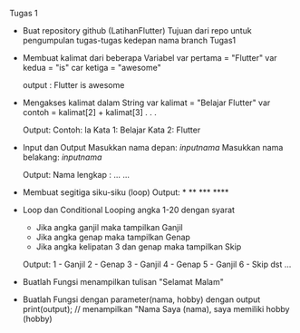 Tugas 1
 - Buat repository github (LatihanFlutter)
    Tujuan dari repo untuk pengumpulan tugas-tugas kedepan
    nama branch Tugas1

 - Membuat kalimat dari beberapa Variabel
	var pertama = "Flutter"
	var kedua = "is"
	car ketiga = "awesome"
	
	output : Flutter is awesome

 - Mengakses kalimat dalam String
   	var kalimat = "Belajar Flutter"
	var contoh = kalimat[2] + kalimat[3]
	. . .
	
	Output: 
		Contoh: la
		Kata 1: Belajar
		Kata 2: Flutter

 - Input dan Output
	Masukkan nama depan: *inputnama*
	Masukkan nama belakang: *inputnama*
	
	Output: Nama lengkap : ... ...

 - Membuat segitiga siku-siku (loop)
	Output:
		*
		**
		***
		****

 - Loop dan Conditional
	Looping angka 1-20 dengan syarat
	- Jika angka ganjil maka tampilkan Ganjil
	- Jika angka genap maka tampilkan Genap
	- Jika angka kelipatan 3 dan genap maka tampilkan Skip

	Output:
	1 - Ganjil
	2 - Genap
	3 - Ganjil
	4 - Genap
	5 - Ganjil
	6 - Skip
	dst ...

 - Buatlah Fungsi menampilkan tulisan "Selamat Malam"

 - Buatlah Fungsi dengan parameter(nama, hobby) dengan output
	print(output); // menampilkan "Nama Saya (nama), saya memiliki hobby (hobby)
